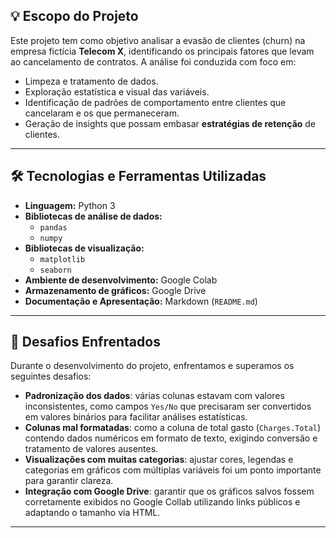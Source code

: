 ## 💡 Escopo do Projeto

Este projeto tem como objetivo analisar a evasão de clientes (churn) na empresa fictícia **Telecom X**, identificando os principais fatores que levam ao cancelamento de contratos. A análise foi conduzida com foco em:

- Limpeza e tratamento de dados.
- Exploração estatística e visual das variáveis.
- Identificação de padrões de comportamento entre clientes que cancelaram e os que permaneceram.
- Geração de insights que possam embasar **estratégias de retenção** de clientes.

---

## 🛠 Tecnologias e Ferramentas Utilizadas

- **Linguagem:** Python 3
- **Bibliotecas de análise de dados:**
  - `pandas`
  - `numpy`
- **Bibliotecas de visualização:**
  - `matplotlib`
  - `seaborn`
- **Ambiente de desenvolvimento:** Google Colab
- **Armazenamento de gráficos:** Google Drive
- **Documentação e Apresentação:** Markdown (`README.md`)

---

## 🚧 Desafios Enfrentados

Durante o desenvolvimento do projeto, enfrentamos e superamos os seguintes desafios:

- **Padronização dos dados**: várias colunas estavam com valores inconsistentes, como campos `Yes/No` que precisaram ser convertidos em valores binários para facilitar análises estatísticas.
- **Colunas mal formatadas**: como a coluna de total gasto (`Charges.Total`) contendo dados numéricos em formato de texto, exigindo conversão e tratamento de valores ausentes.
- **Visualizações com muitas categorias**: ajustar cores, legendas e categorias em gráficos com múltiplas variáveis foi um ponto importante para garantir clareza.
- **Integração com Google Drive**: garantir que os gráficos salvos fossem corretamente exibidos no Google Collab utilizando links públicos e adaptando o tamanho via HTML.

---
